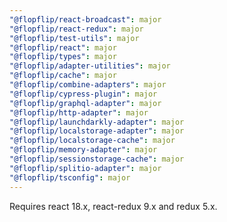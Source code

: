 ```yaml
---
"@flopflip/react-broadcast": major
"@flopflip/react-redux": major
"@flopflip/test-utils": major
"@flopflip/react": major
"@flopflip/types": major
"@flopflip/adapter-utilities": major
"@flopflip/cache": major
"@flopflip/combine-adapters": major
"@flopflip/cypress-plugin": major
"@flopflip/graphql-adapter": major
"@flopflip/http-adapter": major
"@flopflip/launchdarkly-adapter": major
"@flopflip/localstorage-adapter": major
"@flopflip/localstorage-cache": major
"@flopflip/memory-adapter": major
"@flopflip/sessionstorage-cache": major
"@flopflip/splitio-adapter": major
"@flopflip/tsconfig": major
---
```


Requires react 18.x, react-redux 9.x and redux 5.x.
